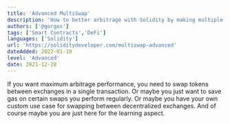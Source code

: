 ```yaml
---
title: 'Advanced MultiSwap'
description: 'How to better arbitrage with Solidity by making multiple swaps across different decentralized exchanges in a single transaction'
authors: ['@gorgos']
tags: ['Smart Contracts','DeFi']
languages: ['Solidity']
url: 'https://soliditydeveloper.com/multiswap-advanced'
dateAdded: 2022-01-10
level: 'Advanced'
date: 2021-12-28
---
```


If you want maximum arbitrage performance, you need to swap tokens between exchanges in a single transaction. Or maybe you just want to save gas on certain swaps you perform regularly. Or maybe you have your own custom use case for swapping between decentralized exchanges. And of course maybe you are just here for the learning aspect.